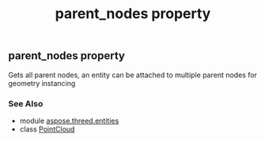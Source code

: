 ﻿---
title: parent_nodes property
second_title: Aspose.3D for Python via .NET API References
description: 
type: docs
weight: 210
url: /python-net/aspose.threed.entities/pointcloud/parent_nodes/
is_root: false
---

## parent_nodes property


Gets all parent nodes, an entity can be attached to multiple parent nodes for geometry instancing

### See Also
* module [aspose.threed.entities](../../)
* class [PointCloud](/3d/python-net/aspose.threed.entities/pointcloud)
